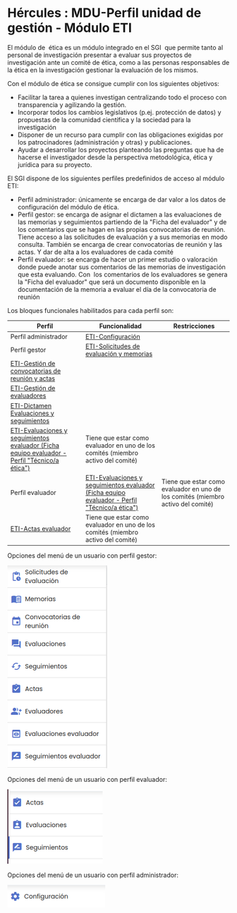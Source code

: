 # Hércules : MDU\-Perfil unidad de gestión \- Módulo ETI



El módulo de  ética es un módulo integrado en el SGI  que permite tanto al personal de investigación presentar a evaluar sus proyectos de investigación ante un comité de ética, como a las personas responsables de la ética en la investigación gestionar la evaluación de los mismos.

Con el módulo de ética se consigue cumplir con los siguientes objetivos:

* Facilitar la tarea a quienes investigan centralizando todo el proceso con transparencia y agilizando la gestión.
* Incorporar todos los cambios legislativos (p.ej. protección de datos) y propuestas de la comunidad científica y la sociedad para la investigación
* Disponer de un recurso para cumplir con las obligaciones exigidas por los patrocinadores (administración y otras) y publicaciones.
* Ayudar a desarrollar los proyectos planteando las preguntas que ha de hacerse el investigador desde la perspectiva metodológica, ética y jurídica para su proyecto.

El SGI dispone de los siguientes perfiles predefinidos de acceso al módulo ETI:

* Perfil administrador: únicamente se encarga de dar valor a los datos de configuración del módulo de ética.
* Perfil gestor: se encarga de asignar el dictamen a las evaluaciones de las memorias y seguimientos partiendo de la "Ficha del evaluador" y de los comentarios que se hagan en las propias convocatorias de reunión. Tiene acceso a las solicitudes de evaluación y a sus memorias en modo consulta. También se encarga de crear convocatorias de reunión y las actas. Y dar de alta a los evaluadores de cada comité
* Perfil evaluador: se encarga de hacer un primer estudio o valoración donde puede anotar sus comentarios de las memorias de investigación que esta evaluando. Con  los comentarios de los evaluadores se genera la "Ficha del evaluador" que será un documento disponible en la documentación de la memoria a evaluar el día de la convocatoria de reunión

Los bloques funcionales habilitados para cada perfil son:



| Perfil | Funcionalidad | Restricciones |
| --- | --- | --- |
| Perfil administrador | [ETI\-Configuración](https://confluence.um.es/confluence/pages/viewpage.action?pageId=141923880 "https://confluence.um.es/confluence/pages/viewpage.action?pageId=141923880") |  |
| Perfil gestor | [ETI\-Solicitudes de evaluación y memorias](/hercules/sgi-sistema-de-gestion-de-investigacion/mdu-manual-de-usuario/mdu-perfil-unidad-de-gestion/mdu-perfil-unidad-de-gestion-modulo-eti/eti-solicitudes-de-evaluacion-y-memorias.md "/hercules/sgi-sistema-de-gestion-de-investigacion/mdu-manual-de-usuario/mdu-perfil-unidad-de-gestion/mdu-perfil-unidad-de-gestion-modulo-eti/eti-solicitudes-de-evaluacion-y-memorias.md") |  |
| [ETI\-Gestión de convocatorias de reunión y actas](/hercules/sgi-sistema-de-gestion-de-investigacion/mdu-manual-de-usuario/mdu-perfil-unidad-de-gestion/mdu-perfil-unidad-de-gestion-modulo-eti/eti-gestion-de-convocatorias-de-reunion-y-actas.md "/hercules/sgi-sistema-de-gestion-de-investigacion/mdu-manual-de-usuario/mdu-perfil-unidad-de-gestion/mdu-perfil-unidad-de-gestion-modulo-eti/eti-gestion-de-convocatorias-de-reunion-y-actas.md") |  |
| [ETI\-Gestión de evaluadores](/hercules/sgi-sistema-de-gestion-de-investigacion/mdu-manual-de-usuario/mdu-perfil-unidad-de-gestion/mdu-perfil-unidad-de-gestion-modulo-eti/eti-gestion-de-evaluadores.md "/hercules/sgi-sistema-de-gestion-de-investigacion/mdu-manual-de-usuario/mdu-perfil-unidad-de-gestion/mdu-perfil-unidad-de-gestion-modulo-eti/eti-gestion-de-evaluadores.md") |  |
| [ETI\-Dictamen Evaluaciones y seguimientos](/hercules/sgi-sistema-de-gestion-de-investigacion/mdu-manual-de-usuario/mdu-perfil-unidad-de-gestion/mdu-perfil-unidad-de-gestion-modulo-eti/eti-dictamen-evaluaciones-y-seguimientos.md "/hercules/sgi-sistema-de-gestion-de-investigacion/mdu-manual-de-usuario/mdu-perfil-unidad-de-gestion/mdu-perfil-unidad-de-gestion-modulo-eti/eti-dictamen-evaluaciones-y-seguimientos.md") |  |
| [ETI\-Evaluaciones y seguimientos evaluador (Ficha equipo evaluador \- Perfil "Técnico/a ética")](/hercules/sgi-sistema-de-gestion-de-investigacion/mdu-manual-de-usuario/mdu-perfil-unidad-de-gestion/mdu-perfil-unidad-de-gestion-modulo-eti/eti-evaluaciones-y-seguimientos-evaluador-ficha-equipo-evaluador-perfil-tecnicoa-etica.md "/hercules/sgi-sistema-de-gestion-de-investigacion/mdu-manual-de-usuario/mdu-perfil-unidad-de-gestion/mdu-perfil-unidad-de-gestion-modulo-eti/eti-evaluaciones-y-seguimientos-evaluador-ficha-equipo-evaluador-perfil-tecnicoa-etica.md") | Tiene que estar como evaluador en uno de los comités (miembro activo del comité) |
| Perfil evaluador | [ETI\-Evaluaciones y seguimientos evaluador (Ficha equipo evaluador \- Perfil "Técnico/a ética")](/hercules/sgi-sistema-de-gestion-de-investigacion/mdu-manual-de-usuario/mdu-perfil-unidad-de-gestion/mdu-perfil-unidad-de-gestion-modulo-eti/eti-evaluaciones-y-seguimientos-evaluador-ficha-equipo-evaluador-perfil-tecnicoa-etica.md "/hercules/sgi-sistema-de-gestion-de-investigacion/mdu-manual-de-usuario/mdu-perfil-unidad-de-gestion/mdu-perfil-unidad-de-gestion-modulo-eti/eti-evaluaciones-y-seguimientos-evaluador-ficha-equipo-evaluador-perfil-tecnicoa-etica.md") | Tiene que estar como evaluador en uno de los comités (miembro activo del comité) |
| [ETI\-Actas evaluador](/hercules/sgi-sistema-de-gestion-de-investigacion/mdu-manual-de-usuario/mdu-perfil-unidad-de-gestion/mdu-perfil-unidad-de-gestion-modulo-eti/eti-actas-evaluador.md "/hercules/sgi-sistema-de-gestion-de-investigacion/mdu-manual-de-usuario/mdu-perfil-unidad-de-gestion/mdu-perfil-unidad-de-gestion-modulo-eti/eti-actas-evaluador.md") | Tiene que estar como evaluador en uno de los comités (miembro activo del comité) |

Opciones del menú de un usuario con perfil gestor:

![](/attachments/597853011/597879303.png)

Opciones del menú de un usuario con perfil evaluador:

![](/attachments/597853011/597879316.png)

Opciones del menú de un usuario con perfil administrador:

![](/attachments/597853011/597882556.png)  


  






